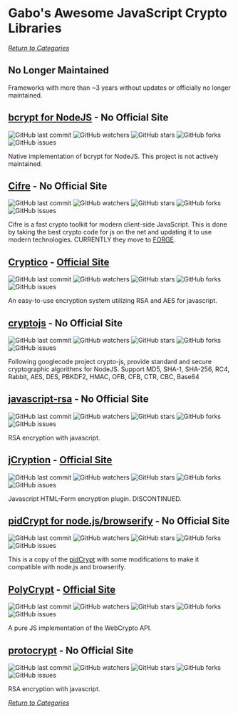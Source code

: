 # Gabo's Awesome JavaScript Crypto Libraries

[_Return to Categories_](README.md)


## No Longer Maintained

Frameworks with more than ~3 years without updates or officially no
longer maintained.


## [bcrypt for NodeJS](https://github.com/shaneGirish/bcrypt-nodejs) - No Official Site

![GitHub last commit](https://img.shields.io/github/last-commit/shaneGirish/bcrypt-nodejs.svg?style=flat-square)
![GitHub watchers](https://img.shields.io/github/watchers/shaneGirish/bcrypt-nodejs.svg?style=flat-square)
![GitHub stars](https://img.shields.io/github/stars/shaneGirish/bcrypt-nodejs.svg?style=flat-square)
![GitHub forks](https://img.shields.io/github/forks/shaneGirish/bcrypt-nodejs.svg?style=flat-square)
![GitHub issues](https://img.shields.io/github/issues/shaneGirish/bcrypt-nodejs.svg?style=flat-square)

Native implementation of bcrypt for NodeJS. This project is not actively
maintained.


## [Cifre](https://github.com/hookflash/obsolete.cifre) - No Official Site

![GitHub last commit](https://img.shields.io/github/last-commit/hookflash/obsolete.cifre.svg?style=flat-square)
![GitHub watchers](https://img.shields.io/github/watchers/hookflash/obsolete.cifre.svg?style=flat-square)
![GitHub stars](https://img.shields.io/github/stars/hookflash/obsolete.cifre.svg?style=flat-square)
![GitHub forks](https://img.shields.io/github/forks/hookflash/obsolete.cifre.svg?style=flat-square)
![GitHub issues](https://img.shields.io/github/issues/hookflash/obsolete.cifre.svg?style=flat-square)

Cifre is a fast crypto toolkit for modern client-side JavaScript. This
is done by taking the best crypto code for js on the net and updating it
to use modern technologies. CURRENTLY they move to
[FORGE](#forge---official-site).


## [Cryptico](https://github.com/wwwtyro/cryptico) - [Official Site](http://wwwtyro.github.io/cryptico)

![GitHub last commit](https://img.shields.io/github/last-commit/wwwtyro/cryptico.svg?style=flat-square)
![GitHub watchers](https://img.shields.io/github/watchers/wwwtyro/cryptico.svg?style=flat-square)
![GitHub stars](https://img.shields.io/github/stars/wwwtyro/cryptico.svg?style=flat-square)
![GitHub forks](https://img.shields.io/github/forks/wwwtyro/cryptico.svg?style=flat-square)
![GitHub issues](https://img.shields.io/github/issues/wwwtyro/cryptico.svg?style=flat-square)

An easy-to-use encryption system utilizing RSA and AES for javascript.


## [cryptojs](https://github.com/gwjjeff/cryptojs) - No Official Site

![GitHub last commit](https://img.shields.io/github/last-commit/gwjjeff/cryptojs.svg?style=flat-square)
![GitHub watchers](https://img.shields.io/github/watchers/gwjjeff/cryptojs.svg?style=flat-square)
![GitHub stars](https://img.shields.io/github/stars/gwjjeff/cryptojs.svg?style=flat-square)
![GitHub forks](https://img.shields.io/github/forks/gwjjeff/cryptojs.svg?style=flat-square)
![GitHub issues](https://img.shields.io/github/issues/gwjjeff/cryptojs.svg?style=flat-square)

Following googlecode project crypto-js, provide standard and secure
cryptographic algorithms for NodeJS. Support MD5, SHA-1, SHA-256, RC4,
Rabbit, AES, DES, PBKDF2, HMAC, OFB, CFB, CTR, CBC, Base64


## [javascript-rsa](https://github.com/ziyan/javascript-rsa) - No Official Site

![GitHub last commit](https://img.shields.io/github/last-commit/ziyan/javascript-rsa.svg?style=flat-square)
![GitHub watchers](https://img.shields.io/github/watchers/ziyan/javascript-rsa.svg?style=flat-square)
![GitHub stars](https://img.shields.io/github/stars/ziyan/javascript-rsa.svg?style=flat-square)
![GitHub forks](https://img.shields.io/github/forks/ziyan/javascript-rsa.svg?style=flat-square)
![GitHub issues](https://img.shields.io/github/issues/ziyan/javascript-rsa.svg?style=flat-square)

RSA encryption with javascript.


## [jCryption](https://github.com/HazAT/jCryption) - [Official Site](http://www.jcryption.org)

![GitHub last commit](https://img.shields.io/github/last-commit/HazAT/jCryption.svg?style=flat-square)
![GitHub watchers](https://img.shields.io/github/watchers/HazAT/jCryption.svg?style=flat-square)
![GitHub stars](https://img.shields.io/github/stars/HazAT/jCryption.svg?style=flat-square)
![GitHub forks](https://img.shields.io/github/forks/HazAT/jCryption.svg?style=flat-square)
![GitHub issues](https://img.shields.io/github/issues/HazAT/jCryption.svg?style=flat-square)

Javascript HTML-Form encryption plugin. DISCONTINUED.


## [pidCrypt for node.js/browserify](https://github.com/nikvdp/pidcrypt) - No Official Site

![GitHub last commit](https://img.shields.io/github/last-commit/nikvdp/pidcrypt.svg?style=flat-square)
![GitHub watchers](https://img.shields.io/github/watchers/nikvdp/pidcrypt.svg?style=flat-square)
![GitHub stars](https://img.shields.io/github/stars/nikvdp/pidcrypt.svg?style=flat-square)
![GitHub forks](https://img.shields.io/github/forks/nikvdp/pidcrypt.svg?style=flat-square)
![GitHub issues](https://img.shields.io/github/issues/nikvdp/pidcrypt.svg?style=flat-square)

This is a copy of the [pidCrypt](#pidCrypt) with some modifications to
make it compatible with node.js and browserify.


## [PolyCrypt](https://github.com/polycrypt/polycrypt) - [Official Site](http://polycrypt.net)

![GitHub last commit](https://img.shields.io/github/last-commit/polycrypt/polycrypt.svg?style=flat-square)
![GitHub watchers](https://img.shields.io/github/watchers/polycrypt/polycrypt.svg?style=flat-square)
![GitHub stars](https://img.shields.io/github/stars/polycrypt/polycrypt.svg?style=flat-square)
![GitHub forks](https://img.shields.io/github/forks/polycrypt/polycrypt.svg?style=flat-square)
![GitHub issues](https://img.shields.io/github/issues/polycrypt/polycrypt.svg?style=flat-square)

A pure JS implementation of the WebCrypto API.


## [protocrypt](https://github.com/starpeak/protocrypt) - No Official Site

![GitHub last commit](https://img.shields.io/github/last-commit/starpeak/protocrypt.svg?style=flat-square)
![GitHub watchers](https://img.shields.io/github/watchers/starpeak/protocrypt.svg?style=flat-square)
![GitHub stars](https://img.shields.io/github/stars/starpeak/protocrypt.svg?style=flat-square)
![GitHub forks](https://img.shields.io/github/forks/starpeak/protocrypt.svg?style=flat-square)
![GitHub issues](https://img.shields.io/github/issues/starpeak/protocrypt.svg?style=flat-square)

RSA encryption with javascript.



[_Return to Categories_](https://github.com/gabrielizalo/JavaScript-Crypto-Libraries/blob/master/README.md)
